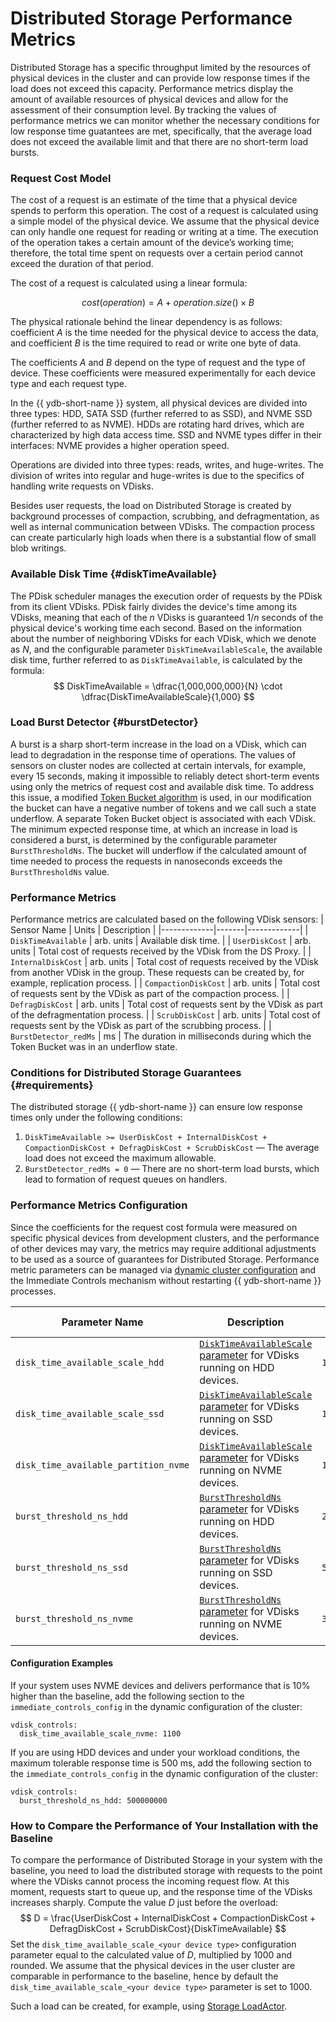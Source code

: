# Distributed Storage Performance Metrics

Distributed Storage has a specific throughput limited by the resources of physical devices in the cluster and can provide low response times if the load does not exceed this capacity. Performance metrics display the amount of available resources of physical devices and allow for the assessment of their consumption level. By tracking the values of performance metrics we can monitor whether the necessary conditions for low response time guatantees are met, specifically, that the average load does not exceed the available limit and that there are no short-term load bursts.

### Request Cost Model

The cost of a request is an estimate of the time that a physical device spends to perform this operation. The cost of a request is calculated using a simple model of the physical device. We assume that the physical device can only handle one request for reading or writing at a time. The execution of the operation takes a certain amount of the device’s working time; therefore, the total time spent on requests over a certain period cannot exceed the duration of that period.

The cost of a request is calculated using a linear formula:

$$
cost(operation) = A + operation.size() \times B
$$

The physical rationale behind the linear dependency is as follows: coefficient $A$ is the time needed for the physical device to access the data, and coefficient $B$ is the time required to read or write one byte of data.

The coefficients $A$ and $B$ depend on the type of request and the type of device. These coefficients were measured experimentally for each device type and each request type.

In the {{ ydb-short-name }} system, all physical devices are divided into three types: HDD, SATA SSD (further referred to as SSD), and NVME SSD (further referred to as NVME). HDDs are rotating hard drives, which are characterized by high data access time. SSD and NVME types differ in their interfaces: NVME provides a higher operation speed.

Operations are divided into three types: reads, writes, and huge-writes. The division of writes into regular and huge-writes is due to the specifics of handling write requests on VDisks.

Besides user requests, the load on Distributed Storage is created by background processes of compaction, scrubbing, and defragmentation, as well as internal communication between VDisks. The compaction process can create particularly high loads when there is a substantial flow of small blob writings.

### Available Disk Time {#diskTimeAvailable}

The PDisk scheduler manages the execution order of requests by the PDisk from its client VDisks. PDisk fairly divides the device's time among its VDisks, meaning that each of the $n$ VDisks is guaranteed $1/n$ seconds of the physical device's working time each second. Based on the information about the number of neighboring VDisks for each VDisk, which we denote as $N$, and the configurable parameter `DiskTimeAvailableScale`, the available disk time, further referred to as `DiskTimeAvailable`, is calculated by the formula:
$$
    DiskTimeAvailable = \dfrac{1,000,000,000}{N} \cdot \dfrac{DiskTimeAvailableScale}{1,000}
$$

### Load Burst Detector {#burstDetector}

A burst is a sharp short-term increase in the load on a VDisk, which can lead to degradation in the response time of operations. The values of sensors on cluster nodes are collected at certain intervals, for example, every 15 seconds, making it impossible to reliably detect short-term events using only the metrics of request cost and available disk time. To address this issue, a modified [Token Bucket algorithm](https://en.wikipedia.org/wiki/Token_bucket) is used, in our modification the bucket can have a negative number of tokens and we call such a state underflow. A separate Token Bucket object is associated with each VDisk. The minimum expected response time, at which an increase in load is considered a burst, is determined by the configurable parameter `BurstThresholdNs`. The bucket will underflow if the calculated amount of time needed to process the requests in nanoseconds exceeds the `BurstThresholdNs` value.

### Performance Metrics

Performance metrics are calculated based on the following VDisk sensors:
| Sensor Name | Units | Description |
|-------------|-------|-------------|
| `DiskTimeAvailable` | arb. units | Available disk time. |
| `UserDiskCost` | arb. units | Total cost of requests received by the VDisk from the DS Proxy. |
| `InternalDiskCost` | arb. units | Total cost of requests received by the VDisk from another VDisk in the group. These requests can be created by, for example, replication process. |
| `CompactionDiskCost` | arb. units | Total cost of requests sent by the VDisk as part of the compaction process. |
| `DefragDiskCost` | arb. units | Total cost of requests sent by the VDisk as part of the defragmentation process. |
| `ScrubDiskCost` | arb. units | Total cost of requests sent by the VDisk as part of the scrubbing process. |
| `BurstDetector_redMs` | ms | The duration in milliseconds during which the Token Bucket was in an underflow state.

### Conditions for Distributed Storage Guarantees {#requirements}

The distributed storage {{ ydb-short-name }} can ensure low response times only under the following conditions:

1. `DiskTimeAvailable >= UserDiskCost + InternalDiskCost + CompactionDiskCost + DefragDiskCost + ScrubDiskCost` — The average load does not exceed the maximum allowable.
2. `BurstDetector_redMs = 0` — There are no short-term load bursts, which lead to formation of request queues on handlers.

### Performance Metrics Configuration

Since the coefficients for the request cost formula were measured on specific physical devices from development clusters, and the performance of other devices may vary, the metrics may require additional adjustments to be used as a source of guarantees for Distributed Storage. Performance metric parameters can be managed via [dynamic cluster configuration](../../../maintenance/manual/dynamic-config.md) and the Immediate Controls mechanism without restarting {{ ydb-short-name }} processes.

| Parameter Name | Description | Default Value |
|----------------|-------------|---------------|
| `disk_time_available_scale_hdd` | [`DiskTimeAvailableScale` parameter](#diskTimeAvailable) for VDisks running on HDD devices. | `1000` |
| `disk_time_available_scale_ssd` | [`DiskTimeAvailableScale` parameter](#diskTimeAvailable) for VDisks running on SSD devices. | `1000` |
| `disk_time_available_partition_nvme` | [`DiskTimeAvailableScale` parameter](#diskTimeAvailable) for VDisks running on NVME devices. | `1000` |
| `burst_threshold_ns_hdd` | [`BurstThresholdNs` parameter](#burstDetector) for VDisks running on HDD devices. | `200000000` |
| `burst_threshold_ns_ssd` | [`BurstThresholdNs` parameter](#burstDetector) for VDisks running on SSD devices. | `50000000` |
| `burst_threshold_ns_nvme` | [`BurstThresholdNs` parameter](#burstDetector) for VDisks running on NVME devices. | `32000000` |

#### Configuration Examples

If your system uses NVME devices and delivers performance that is 10% higher than the baseline, add the following section to the `immediate_controls_config` in the dynamic configuration of the cluster:

```
vdisk_controls:
  disk_time_available_scale_nvme: 1100
```

If you are using HDD devices and under your workload conditions, the maximum tolerable response time is 500 ms, add the following section to the `immediate_controls_config` in the dynamic configuration of the cluster:

```
vdisk_controls:
  burst_threshold_ns_hdd: 500000000
```

### How to Compare the Performance of Your Installation with the Baseline

To compare the performance of Distributed Storage in your system with the baseline, you need to load the distributed storage with requests to the point where the VDisks cannot process the incoming request flow. At this moment, requests start to queue up, and the response time of the VDisks increases sharply. Compute the value $D$ just before the overload:
$$
D = \frac{UserDiskCost + InternalDiskCost + CompactionDiskCost + DefragDiskCost + ScrubDiskCost}{DiskTimeAvailable}
$$
Set the `disk_time_available_scale_<your device type>` configuration parameter equal to the calculated value of $D$, multiplied by 1000 and rounded. We assume that the physical devices in the user cluster are comparable in performance to the baseline, hence by default the `disk_time_available_scale_<your device type>` parameter is set to 1000.

Such a load can be created, for example, using [Storage LoadActor](../../../contributor/load-actors-storage.md).

